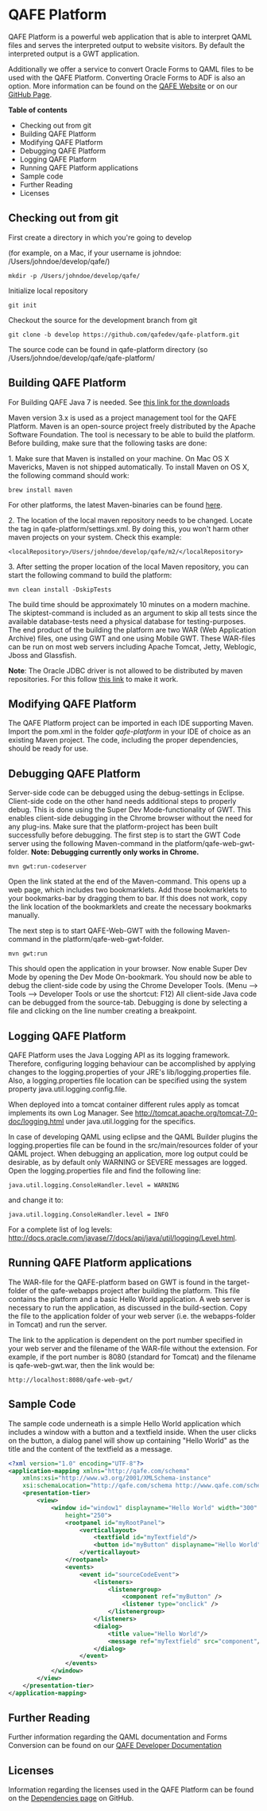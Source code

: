 # QAFE Platform
QAFE Platform is a powerful web application that is able to interpret QAML files and serves the interpreted output to website visitors. By default the interpreted output is a GWT application.

Additionally we offer a service to convert Oracle Forms to QAML files to be used with the QAFE Platform. Converting Oracle Forms to ADF is also an option. More information can be found on the [QAFE Website](http://www.qafe.com/ "QAFE Website") or on our [GitHub Page](http://qafedev.github.io/ "QAFE GitHub Page"). 

**Table of contents**

- Checking out from git
- Building QAFE Platform
- Modifying QAFE Platform
- Debugging QAFE Platform
- Logging QAFE Platform
- Running QAFE Platform applications
- Sample code 
- Further Reading
- Licenses

## Checking out from git 

First create a directory in which you're going to develop 

(for example, on a Mac, if your username is johndoe: /Users/johndoe/develop/qafe/)

```
mkdir -p /Users/johndoe/develop/qafe/
```

Initialize local repository

```
git init
```

Checkout the source for the development branch from git

```
git clone -b develop https://github.com/qafedev/qafe-platform.git

```

The source code can be found in qafe-platform directory
(so /Users/johndoe/develop/qafe/qafe-platform/


## Building QAFE Platform

For Building QAFE Java 7 is needed. See [this link for the downloads](http://www.oracle.com/technetwork/java/javase/downloads/jdk7-downloads-1880260.html)

Maven version 3.x is used as a project management tool for the QAFE Platform. Maven is an open-source project freely distributed by the Apache Software Foundation. The tool is necessary to be able to build the platform. Before building, make sure that the following tasks are done:

1\. Make sure that Maven is installed on your machine. On Mac OS X Mavericks, Maven is not shipped automatically. To install Maven on OS X, the following command should work:
```
brew install maven
```
For other platforms, the latest Maven-binaries can be found [here](http://maven.apache.org/download.cgi). 

2\. The location of the local maven repository needs to be changed. Locate the <localRepository> tag in qafe-platform/settings.xml. By doing this, you won't harm other maven projects on your system. Check this example:
```
<localRepository>/Users/johndoe/develop/qafe/m2/</localRepository>
``` 

3\. After setting the proper location of the local Maven repository, you can start the following command to build the platform:
```
mvn clean install -DskipTests
```
The build time should be approximately 10 minutes on a modern machine. The skiptest-command is included as an argument to skip all tests since the available database-tests need a physical database for testing-purposes. The end product of the building the platform are two WAR (Web Application Archive) files, one using GWT and one using Mobile GWT. These WAR-files can be run on most web servers including Apache Tomcat, Jetty, Weblogic, Jboss and Glassfish.

**Note**: The Oracle JDBC driver is not allowed to be distributed by maven repositories. For this follow [this link](http://www.mkyong.com/maven/how-to-add-oracle-jdbc-driver-in-your-maven-local-repository/) to make it work. 

## Modifying QAFE Platform
The QAFE Platform project can be imported in each IDE supporting Maven. Import the pom.xml in the folder *qafe-platform* in your IDE of choice as an existing Maven project. The code, including the proper dependencies, should be ready for use.  

## Debugging QAFE Platform
Server-side code can be debugged using the debug-settings in Eclipse. Client-side code on the other hand needs additional steps to properly debug. This is done using the Super Dev Mode-functionality of GWT. This enables client-side debugging in the Chrome browser without the need for any plug-ins. Make sure that the platform-project has been built successfully before debugging. The first step is to start the GWT Code server using the following Maven-command in the platform/qafe-web-gwt-folder. **Note: Debugging currently only works in Chrome.**

```
mvn gwt:run-codeserver
```  

Open the link stated at the end of the Maven-command. This opens up a web page, which includes two bookmarklets. Add those bookmarklets to your bookmarks-bar by dragging them to bar. If this does not work, copy the link location of the bookmarklets and create the necessary bookmarks manually.

The next step is to start QAFE-Web-GWT with the following Maven-command in the platform/qafe-web-gwt-folder.

```
mvn gwt:run
```

This should open the application in your browser. Now enable Super Dev Mode by opening the Dev Mode On-bookmark. You should now be able to debug the client-side code by using the Chrome Developer Tools. (Menu --> Tools --> Developer Tools or use the shortcut: F12) All client-side Java code can be debugged from the source-tab. Debugging is done by selecting a file and clicking on the line number creating a breakpoint.  

## Logging QAFE Platform
QAFE Platform uses the Java Logging API as its logging framework. Therefore, configuring logging behaviour can be accomplished by applying changes to the logging.properties of your JRE's lib/logging.properties file. Also, a logging.properties file location can be specified using the system property java.util.logging.config.file.

When deployed into a tomcat container different rules apply as tomcat implements its own Log Manager. See http://tomcat.apache.org/tomcat-7.0-doc/logging.html under java.util.logging for the specifics.

In case of developing QAML using eclipse and the QAML Builder plugins the logging.properties file can be found in the src/main/resources folder of your QAML project. When debugging an application, more log output could be desirable, as by default only WARNING or SEVERE messages are logged. Open the logging.properties file and find the following line:

```
java.util.logging.ConsoleHandler.level = WARNING
```

and change it to:
```
java.util.logging.ConsoleHandler.level = INFO
```
For a complete list of log levels: http://docs.oracle.com/javase/7/docs/api/java/util/logging/Level.html.

## Running QAFE Platform applications
The WAR-file for the QAFE-platform based on GWT is found in the target-folder of the qafe-webapps project after building the platform. This file contains the platform and a basic Hello World application. A web server is necessary to run the application, as discussed in the build-section. Copy the file to the application folder of your web server (i.e. the webapps-folder in Tomcat) and run the server. 

The link to the application is dependent on the port number specified in your web server and the filename of the WAR-file without the extension. For example, if the port number is 8080 (standard for Tomcat) and the filename is qafe-web-gwt.war, then the link would be:

```
http://localhost:8080/qafe-web-gwt/
```

## Sample Code
The sample code underneath is a simple Hello World application which includes a window with a button and a textfield inside. When the user clicks on the button, a dialog panel will show up containing "Hello World" as the title and the content of the textfield as a message.

```xml
<?xml version="1.0" encoding="UTF-8"?>
<application-mapping xmlns="http://qafe.com/schema"
	xmlns:xsi="http://www.w3.org/2001/XMLSchema-instance"
	xsi:schemaLocation="http://qafe.com/schema http://www.qafe.com/schema/2.2/application-mapping.xsd">
	<presentation-tier>
		<view>
			<window id="window1" displayname="Hello World" width="300"
				height="250">
				<rootpanel id="myRootPanel">
					<verticallayout>
						<textfield id="myTextfield"/>
						<button id="myButton" displayname="Hello World" />
					</verticallayout>
				</rootpanel>
				<events>
					<event id="sourceCodeEvent">
						<listeners>
							<listenergroup>
								<component ref="myButton" />
								<listener type="onclick" />
							</listenergroup>
						</listeners>
						<dialog>
							<title value="Hello World"/>
							<message ref="myTextfield" src="component"/>
						</dialog>
					</event>
				</events>
			</window>
		</view>
	</presentation-tier>
</application-mapping>  
```

## Further Reading
Further information regarding the QAML documentation and Forms Conversion can be found on our [QAFE Developer Documentation](https://github.com/qafedev/qafedev.github.io/blob/master/README.md "QAFE Developer Documentation")

## Licenses
Information regarding the licenses used in the QAFE Platform can be found on the [Dependencies page](https://github.com/qafedev/qafe-platform/blob/master/dependencies.md "QAFE dependencies") on GitHub. 
 
